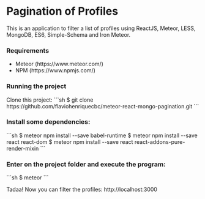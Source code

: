 # Pagination of Profiles

This is an application to filter a list of profiles using ReactJS, Meteor, LESS, MongoDB, ES6, Simple-Schema and Iron Meteor.

<h3>Requirements</h3>
<ul>
  <li>Meteor (https://www.meteor.com/)</li>
  <li>NPM (https://www.npmjs.com/)</li>
</ul>

<h3>Running the project</h3>
Clone this project:
```sh
$ git clone https://github.com/flaviohenriquecbc/meteor-react-mongo-pagination.git
```

<h3>Install some dependencies:</h3>
```sh
$ meteor npm install --save babel-runtime
$ meteor npm install --save react react-dom
$ meteor npm install --save react react-addons-pure-render-mixin
```

<h3>Enter on the project folder and execute the program:</h3>
```sh
$ meteor
```

Tadaa! Now you can filter the profiles: http://localhost:3000

